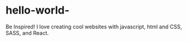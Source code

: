# hello-world-
Be Inspired!
I love creating cool websites with javascript, html and CSS, SASS, and React.
